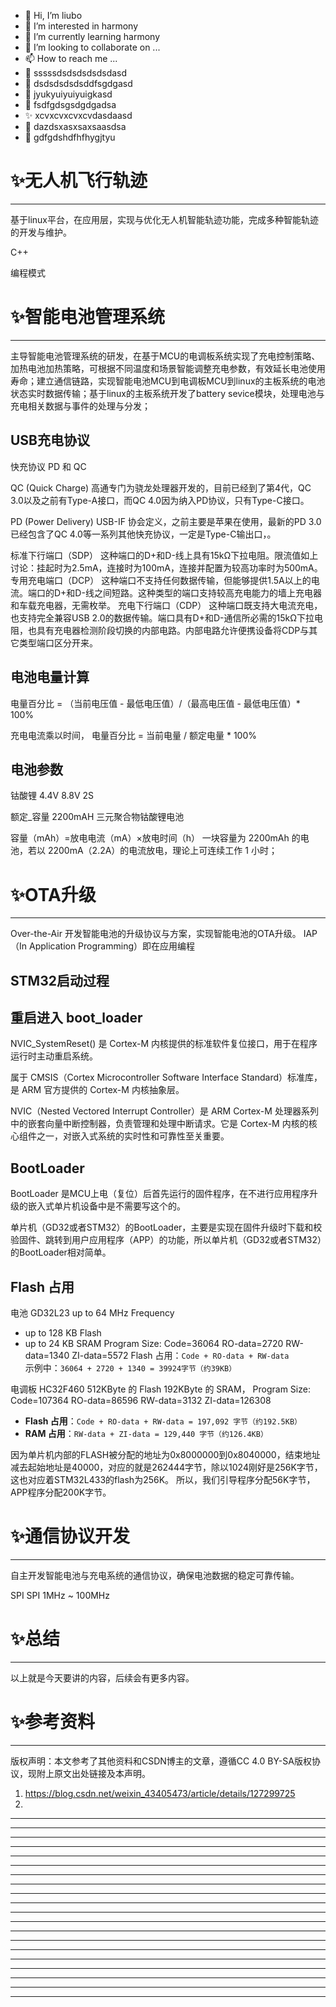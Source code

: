 * 👋 Hi, I’m liubo
* 👀 I’m interested in harmony
* 🌱 I’m currently learning harmony
* 💞️ I’m looking to collaborate on ...
* 📫 How to reach me ...
* 📇 sssssdsdsdsdsdsdasd
* 🎃 dsdsdsdsdsddfsgdgasd
* 🍺 jyukyuiyuiyuigkasd
* 🍥 fsdfgdsgsdgdgadsa
* ✨ xcvxcvxcvxcvdasdaasd
* 🍰 dazdsxasxsaxsaasdsa
* 🚨 gdfgdshdfhfhygjtyu




# ✨无人机飞行轨迹
---
基于linux平台，在应用层，实现与优化无人机智能轨迹功能，完成多种智能轨迹的开发与维护。


C++

编程模式



# ✨智能电池管理系统
---
主导智能电池管理系统的研发，在基于MCU的电调板系统实现了充电控制策略、加热电池加热策略，可根据不同温度和场景智能调整充电参数，有效延长电池使用寿命；建立通信链路，实现智能电池MCU到电调板MCU到linux的主板系统的电池状态实时数据传输；基于linux的主板系统开发了battery sevice模块，处理电池与充电相关数据与事件的处理与分发；


## USB充电协议

快充协议 PD 和 QC

QC (Quick Charge) 高通专门为骁龙处理器开发的，目前已经到了第4代，QC 3.0以及之前有Type-A接口，而QC 4.0因为纳入PD协议，只有Type-C接口。

PD (Power Delivery) USB-IF 协会定义，之前主要是苹果在使用，最新的PD 3.0已经包含了QC 4.0等一系列其他快充协议，一定是Type-C输出口，。



标准下行端口（SDP）
    这种端口的D+和D-线上具有15kΩ下拉电阻。限流值如上讨论：挂起时为2.5mA，连接时为100mA，连接并配置为较高功率时为500mA。
专用充电端口（DCP）
    这种端口不支持任何数据传输，但能够提供1.5A以上的电流。端口的D+和D-线之间短路。这种类型的端口支持较高充电能力的墙上充电器和车载充电器，无需枚举。
充电下行端口（CDP）
    这种端口既支持大电流充电，也支持完全兼容USB 2.0的数据传输。端口具有D+和D-通信所必需的15kΩ下拉电阻，也具有充电器检测阶段切换的内部电路。内部电路允许便携设备将CDP与其它类型端口区分开来。


## 电池电量计算
电量百分比 = （当前电压值 - 最低电压值）/（最高电压值 - 最低电压值）* 100%


充电电流乘以时间，
电量百分比 = 当前电量 / 额定电量 * 100%




## 电池参数
钴酸锂   4.4V  8.8V 2S 

额定_容量 2200mAH 三元聚合物钴酸锂电池

容量（mAh）=放电电流（mA）×放电时间（h）
一块容量为 2200mAh 的电池，若以 2200mA（2.2A）的电流放电，理论上可连续工作 1 小时；



# ✨OTA升级
---
Over-the-Air
开发智能电池的升级协议与方案，实现智能电池的OTA升级。
IAP（In Application Programming）即在应用编程





## STM32启动过程


## 重启进入 boot_loader
NVIC_SystemReset() 是 Cortex-M 内核提供的标准软件复位接口，用于在程序运行时主动重启系统。

属于 CMSIS（Cortex Microcontroller Software Interface Standard）标准库，是 ARM 官方提供的 Cortex-M 内核抽象层。

NVIC（Nested Vectored Interrupt Controller）是 ARM Cortex-M 处理器系列中的嵌套向量中断控制器，负责管理和处理中断请求。它是 Cortex-M 内核的核心组件之一，对嵌入式系统的实时性和可靠性至关重要。



## BootLoader
BootLoader 是MCU上电（复位）后首先运行的固件程序，在不进行应用程序升级的嵌入式单片机设备中是不需要写这个的。

单片机（GD32或者STM32）的BootLoader，主要是实现在固件升级时下载和校验固件、跳转到用户应用程序（APP）的功能，所以单片机（GD32或者STM32）的BootLoader相对简单。




## Flash 占用
电池
GD32L23
up to 64 MHz Frequency
- up to 128 KB Flash
- up to 24 KB SRAM
Program Size: Code=36064 RO-data=2720 RW-data=1340 ZI-data=5572
Flash 占用：`Code + RO-data + RW-data`  
示例中：`36064 + 2720 + 1340 = 39924字节（约39KB）`



电调板
HC32F460
512KByte 的 Flash
192KByte 的 SRAM，
Program Size: Code=107364 RO-data=86596 RW-data=3132 ZI-data=126308
- **Flash 占用**：`Code + RO-data + RW-data = 197,092 字节（约192.5KB）`
- **RAM 占用**：`RW-data + ZI-data = 129,440 字节（约126.4KB）`

因为单片机内部的FLASH被分配的地址为0x8000000到0x8040000，结束地址减去起始地址是40000，对应的就是262444字节，除以1024刚好是256K字节，这也对应着STM32L433的flash为256K。
所以，我们引导程序分配56K字节，APP程序分配200K字节。


# ✨通信协议开发
---
自主开发智能电池与充电系统的通信协议，确保电池数据的稳定可靠传输。

SPI
SPI   1MHz ~ 100MHz


















# ✨总结
---
以上就是今天要讲的内容，后续会有更多内容。



# ✨参考资料
---
版权声明：本文参考了其他资料和CSDN博主的文章，遵循CC 4.0 BY-SA版权协议，现附上原文出处链接及本声明。
1. https://blog.csdn.net/weixin_43405473/article/details/127299725
2. 



---
---
---
---
---
---
---
---
---
---
---
---
---
---
---
---
---
---
---
---
